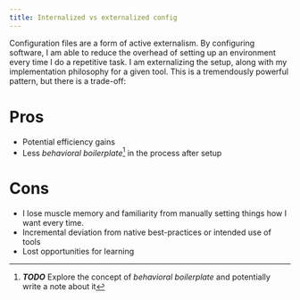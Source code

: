 ```yaml
---
title: Internalized vs externalized config
---
```


Configuration files are a form of active externalism. By configuring software, I am able to reduce the overhead of setting up an environment every time I do a repetitive task. I am externalizing the setup, along with my implementation philosophy for a given tool. This is a tremendously powerful pattern, but there is a trade-off:

# Pros

- Potential efficiency gains
- Less *behavioral boilerplate*[^1] in the process after setup

[^1]: ***TODO*** Explore the concept of *behavioral boilerplate* and potentially write a note about it 

# Cons

- I lose muscle memory and familiarity from manually setting things how I want every time.
- Incremental deviation from native best-practices or intended use of tools
- Lost opportunities for learning
